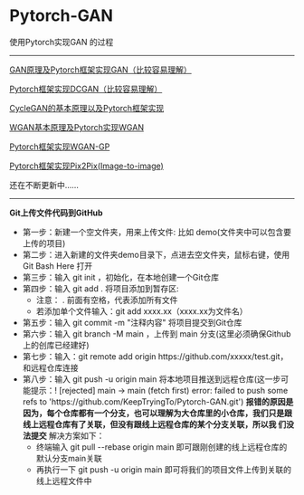 # Pytorch-GAN
使用Pytorch实现GAN 的过程
<hr></hr>

<div>
	<p><a href="https://mydreamambitious.blog.csdn.net/article/details/130362296"> GAN原理及Pytorch框架实现GAN（比较容易理解）</a></p>
	<p><a href="https://mydreamambitious.blog.csdn.net/article/details/130402245"> Pytorch框架实现DCGAN（比较容易理解）</a></p>
	<p><a href="https://mydreamambitious.blog.csdn.net/article/details/130447595"> CycleGAN的基本原理以及Pytorch框架实现</a></p>
	<p><a href="https://mydreamambitious.blog.csdn.net/article/details/130471766"> WGAN基本原理及Pytorch实现WGAN</a></p>
	<p><a href="https://mydreamambitious.blog.csdn.net/article/details/130483339"> Pytorch框架实现WGAN-GP</a></p>
	<p><a href="https://mp.csdn.net/mp_blog/creation/editor/130506045">Pytorch框架实现Pix2Pix(Image-to-image)</a></p>
</div>

<label>还在不断更新中……</label>
<hr></hr>
<div>
  <label><strong>Git上传文件代码到GitHub</strong></label>
  <ul>
    <li>第一步：新建一个空文件夹，用来上传文件: 比如 demo(文件夹中可以包含要上传的项目)</li>
    <li>第二步：进入新建的文件夹demo目录下，点进去空文件夹，鼠标右键，使用Git Bash Here 打开</li>
    <li>第三步：输入 git init ，初始化，在本地创建一个Git仓库</li>
    <li>第四步：输入 git add . 将项目添加到暂存区:
         <ul> 
            <li>注意： . 前面有空格，代表添加所有文件</li>
            <li>若添加单个文件输入：git add xxxx.xx（xxxx.xx为文件名）</li>
         </ul>
    </li>
    <li>第五步：输入 git commit -m "注释内容" 将项目提交到Git仓库</li>
    <li>第六步：输入 git branch -M main ，上传到 main 分支(这里必须确保Github上的创库已经建好)</li>
    <li>第七步：输入：git remote add origin https://github.com/xxxxx/test.git，和远程仓库连接</li>
    <li>第八步：输入 git push -u origin main 将本地项目推送到远程仓库(这一步可能提示：! [rejected]        main -> main (fetch first)
                error: failed to push some refs to 'https://github.com/KeepTryingTo/Pytorch-GAN.git')
                <label>
                     <strong>报错的原因是因为，每个仓库都有一个分支，也可以理解为大仓库里的小仓库，我们只是跟线上远程仓库有了关联，但没有跟线上远程仓库的某个分支关联，所以我                             们没法提交</strong>
                </label>
                <label>解决方案如下：</label>
                <ul>
                     <li>终端输入 git pull --rebase origin main 即可跟刚创建的线上远程仓库的默认分支main关联</li>
                     <li>再执行一下 git push -u origin main 即可将我们的项目文件上传到关联的线上远程文件中</li>
                </ul>
    </li>
  </ul>
</div>
